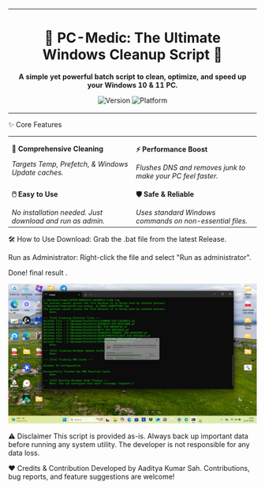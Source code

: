 <table width="100%">
<tr>
<td width="100%" align="center">
<h1>🚀 PC-Medic: The Ultimate Windows Cleanup Script 🚀</h1>
<p><strong>A simple yet powerful batch script to clean, optimize, and speed up your Windows 10 & 11 PC.</strong></p>
<p>
<img alt="Version" src="https://img.shields.io/badge/Version-4.0-blue.svg">
<img alt="Platform" src="https://img.shields.io/badge/Platform-Windows%2011%20%7C%2010-brightgreen.svg">
</p>
</td>
</tr>
</table>

✨ Core Features
<table width="100%">
<tr valign="top">
<td width="50%">
<p><strong>🧹 Comprehensive Cleaning</strong></p>
<em>Targets Temp, Prefetch, & Windows Update caches.</em>
</td>
<td width="50%">
<p><strong>⚡ Performance Boost</strong></p>
<em>Flushes DNS and removes junk to make your PC feel faster.</em>
</td>
</tr>
<tr valign="top">
<td width="50%">
<p><strong>🖱️ Easy to Use</strong></p>
<em>No installation needed. Just download and run as admin.</em>
</td>
<td width="50%">
<p><strong>🛡️ Safe & Reliable</strong></p>
<em>Uses standard Windows commands on non-essential files.</em>
</td>
</tr>
</table>

🛠️ How to Use
Download: Grab the .bat file from the latest Release.

Run as Administrator: Right-click the file and select "Run as administrator".

Done! final result .

<p align="center">
<img src="finalview.png" alt="How to Run as Administrator" width="600">
</p>

⚠️ Disclaimer
This script is provided as-is. Always back up important data before running any system utility. The developer is not responsible for any data loss.

❤️ Credits & Contribution
Developed by Aaditya Kumar Sah. Contributions, bug reports, and feature suggestions are welcome!
